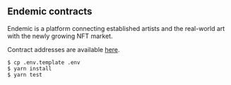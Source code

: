 ## Endemic contracts
Endemic is a platform connecting established artists and the real-world art with the newly growing NFT market.

Contract addresses are available [here](https://github.com/Endemic-NFT/endemic-contract-addresses).
```
$ cp .env.template .env
$ yarn install
$ yarn test
```

